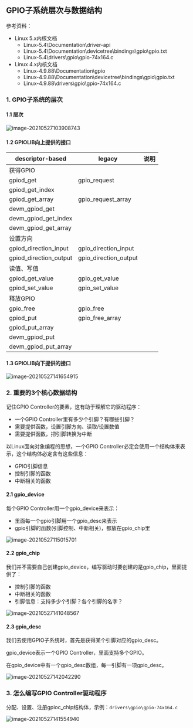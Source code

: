 ## GPIO子系统层次与数据结构

参考资料：

* Linux 5.x内核文档
  * Linux-5.4\Documentation\driver-api
  * Linux-5.4\Documentation\devicetree\bindings\gpio\gpio.txt
  * Linux-5.4\drivers\gpio\gpio-74x164.c
* Linux 4.x内核文档
  * Linux-4.9.88\Documentation\gpio
  * Linux-4.9.88\Documentation\devicetree\bindings\gpio\gpio.txt
  * Linux-4.9.88\drivers\gpio\gpio-74x164.c

### 1. GPIO子系统的层次

#### 1.1 层次

![image-20210527103908743](pic/07_GPIO/03_gpio_system_level.png)



#### 1.2 GPIOLIB向上提供的接口

| descriptor-based       | legacy                | 说明 |
| ---------------------- | --------------------- | ---- |
| 获得GPIO               |                       |      |
| gpiod_get              | gpio_request          |      |
| gpiod_get_index        |                       |      |
| gpiod_get_array        | gpio_request_array    |      |
| devm_gpiod_get         |                       |      |
| devm_gpiod_get_index   |                       |      |
| devm_gpiod_get_array   |                       |      |
| 设置方向               |                       |      |
| gpiod_direction_input  | gpio_direction_input  |      |
| gpiod_direction_output | gpio_direction_output |      |
| 读值、写值             |                       |      |
| gpiod_get_value        | gpio_get_value        |      |
| gpiod_set_value        | gpio_set_value        |      |
| 释放GPIO               |                       |      |
| gpio_free              | gpio_free             |      |
| gpiod_put              | gpio_free_array       |      |
| gpiod_put_array        |                       |      |
| devm_gpiod_put         |                       |      |
| devm_gpiod_put_array   |                       |      |

#### 1.3 GPIOLIB向下提供的接口

![image-20210527141654915](pic/07_GPIO/07_gpiochip_add_data.png)

### 2. 重要的3个核心数据结构

记住GPIO Controller的要素，这有助于理解它的驱动程序：

* 一个GPIO Controller里有多少个引脚？有哪些引脚？
* 需要提供函数，设置引脚方向、读取/设置数值
* 需要提供函数，把引脚转换为中断

以Linux面向对象编程的思想，一个GPIO Controller必定会使用一个结构体来表示，这个结构体必定含有这些信息：

* GPIO引脚信息
* 控制引脚的函数
* 中断相关的函数

#### 2.1 gpio_device

每个GPIO Controller用一个gpio_device来表示：

* 里面每一个gpio引脚用一个gpio_desc来表示
* gpio引脚的函数(引脚控制、中断相关)，都放在gpio_chip里

![image-20210527115015701](pic/07_GPIO/04_gpio_device.png)

#### 2.2 gpio_chip

我们并不需要自己创建gpio_device，编写驱动时要创建的是gpio_chip，里面提供了：

* 控制引脚的函数
* 中断相关的函数
* 引脚信息：支持多少个引脚？各个引脚的名字？

![image-20210527141048567](pic/07_GPIO/05_gpio_chip.png)



#### 2.3 gpio_desc

我们去使用GPIO子系统时，首先是获得某个引脚对应的gpio_desc。

gpio_device表示一个GPIO Controller，里面支持多个GPIO。

在gpio_device中有一个gpio_desc数组，每一引脚有一项gpio_desc。

![image-20210527142042290](pic/07_GPIO/08_gpio_desc.png)



### 3. 怎么编写GPIO Controller驱动程序

分配、设置、注册gpioc_chip结构体，示例：`drivers\gpio\gpio-74x164.c`

![image-20210527141554940](pic/07_GPIO/06_gpio_controller_driver_example.png)